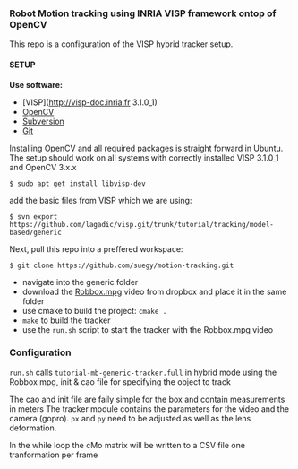 ### Robot Motion tracking using INRIA VISP framework ontop of OpenCV

This repo is a configuration of the VISP hybrid tracker setup.

#### SETUP

**Use software:**

 * [VISP](http://visp-doc.inria.fr 3.1.0_1)
 * [OpenCV](https://docs.opencv.org/3.4/d9/df8/tutorial_root.html)
 * [Subversion](https://www.tutorialspoint.com/svn/)
 * [Git](https://git-scm.com/downloads)


Installing OpenCV and all required packages is straight forward in Ubuntu. The setup should work on all systems with correctly installed VISP 3.1.0_1 and OpenCV 3.x.x

`$ sudo apt get install libvisp-dev`

add the basic files from VISP which we are using:

`$ svn export https://github.com/lagadic/visp.git/trunk/tutorial/tracking/model-based/generic`

Next, pull this repo into a preffered workspace:

`$ git clone https://github.com/suegy/motion-tracking.git`

 * navigate into the generic folder
 * download the [Robbox.mpg](https://www.dropbox.com/s/ks61s38g8j4syx7/Robbox.mpg?dl=0) video from dropbox and place it in the same folder
 * use cmake to build the project: `cmake .`
 * `make` to build the tracker
 * use the `run.sh` script to start the tracker with the Robbox.mpg video

### Configuration

 `run.sh` calls `tutorial-mb-generic-tracker.full` in hybrid mode using the Robbox mpg, init & cao file for specifying the object to track

The cao and init file are faily simple for the box and contain measurements in meters
The tracker module contains the parameters for the video and the camera (gopro).
`px` and `py` need to be adjusted as well as the lens deformation.

In the while loop the cMo matrix will be written to a CSV file one tranformation per frame

